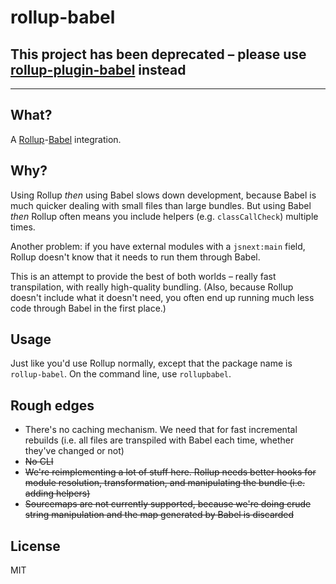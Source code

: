 # rollup-babel

## This project has been deprecated – please use [rollup-plugin-babel](https://github.com/rollup/rollup-plugin-babel) instead

----

## What?

A [Rollup](https://github.com/rollup/rollup)-[Babel](https://babeljs.io/) integration.

## Why?

Using Rollup *then* using Babel slows down development, because Babel is much quicker dealing with small files than large bundles. But using Babel *then* Rollup often means you include helpers (e.g. `classCallCheck`) multiple times.

Another problem: if you have external modules with a `jsnext:main` field, Rollup doesn't know that it needs to run them through Babel.

This is an attempt to provide the best of both worlds – really fast transpilation, with really high-quality bundling. (Also, because Rollup doesn't include what it doesn't need, you often end up running much less code through Babel in the first place.)

## Usage

Just like you'd use Rollup normally, except that the package name is `rollup-babel`. On the command line, use `rollupbabel`.

## Rough edges

* There's no caching mechanism. We need that for fast incremental rebuilds (i.e. all files are transpiled with Babel each time, whether they've changed or not)
* ~~No CLI~~
* ~~We're reimplementing a lot of stuff here. Rollup needs better hooks for module resolution, transformation, and manipulating the bundle (i.e. adding helpers)~~
* ~~Sourcemaps are not currently supported, because we're doing crude string manipulation and the map generated by Babel is discarded~~

## License

MIT
